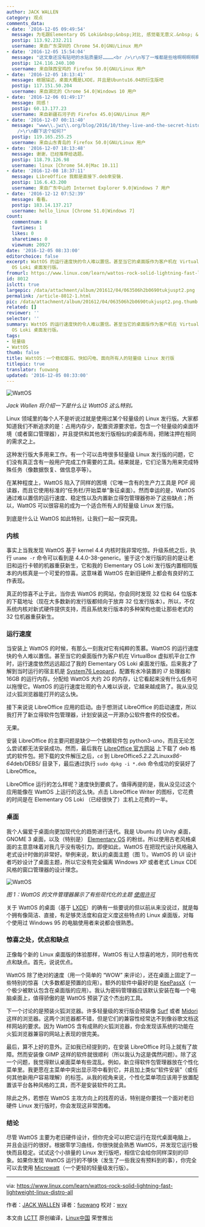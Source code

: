 ```yaml
---
author: JACK WALLEN
category: 观点
comments_data:
- date: '2016-12-05 09:49:54'
  message: 为毛跟Elementary OS Loki&nbsp;&nbsp;对比, 感觉毫无意义.&nbsp; &nbsp;去跟xface之类的轻量级比对比对啊.
  postip: 113.92.232.211
  username: 来自广东深圳的 Chrome 54.0|GNU/Linux 用户
- date: '2016-12-05 15:54:04'
  message: "这文章还没有贴吧的水贴质量好…………<br />\r\n写了一堆都是些啥啊啊啊啊啊"
  postip: 124.116.240.100
  username: 来自陕西宝鸡的 Firefox 50.0|GNU/Linux 用户
- date: '2016-12-05 18:13:41'
  message: 根据描述，桌面大概是LXDE，并且是Ubuntu16.04的衍生版吧
  postip: 117.151.50.204
  username: 来自湖北的 Chrome 54.0|Windows 10 用户
- date: '2016-12-06 01:49:17'
  message: 同感！
  postip: 60.13.177.23
  username: 来自新疆石河子的 Firefox 45.0|GNU/Linux 用户
- date: '2016-12-07 00:11:40'
  message: "www\\.jwz\\.org/blog/2016/10/they-live-and-the-secret-history-of-the-mozilla-logo/<br
    />\r\n翻下这个如何?"
  postip: 119.165.255.25
  username: 来自山东青岛的 Firefox 50.0|GNU/Linux 用户
- date: '2016-12-07 18:13:48'
  message: 谢谢，已经推荐给选题。
  postip: 118.79.126.98
  username: linux [Chrome 54.0|Mac 10.11]
- date: '2016-12-08 18:37:11'
  message: LibreOffice 我都是直接下.deb來安裝.
  postip: 116.6.43.200
  username: 来自广东中山的 Internet Explorer 9.0|Windows 7 用户
- date: '2016-12-12 07:52:39'
  message: 看看。
  postip: 183.14.137.217
  username: hello_linux [Chrome 51.0|Windows 7]
count:
  commentnum: 8
  favtimes: 1
  likes: 0
  sharetimes: 0
  viewnum: 20927
date: '2016-12-05 08:33:00'
editorchoice: false
excerpt: WattOS 的运行速度快的令人难以置信。甚至当它的桌面版作为客户机在 VirtualBox 虚拟机平台工作时，运行速度依然远远超过了我的 Elementary
  OS Loki 桌面发行版。
fromurl: https://www.linux.com/learn/wattos-rock-solid-lightning-fast-lightweight-linux-distro-all
id: 8012
islctt: true
largepic: /data/attachment/album/201612/04/063506h2b0690tukjuspt2.png
permalink: /article-8012-1.html
pic: /data/attachment/album/201612/04/063506h2b0690tukjuspt2.png.thumb.jpg
related: []
reviewer: ''
selector: ''
summary: WattOS 的运行速度快的令人难以置信。甚至当它的桌面版作为客户机在 VirtualBox 虚拟机平台工作时，运行速度依然远远超过了我的 Elementary
  OS Loki 桌面发行版。
tags:
- 轻量级
- WattOS
thumb: false
title: WattOS：一个稳如磐石、快如闪电、面向所有人的轻量级 Linux 发行版
titlepic: true
translator: fuowang
updated: '2016-12-05 08:33:00'
---
```


![WattOS](/data/attachment/album/201612/04/063506h2b0690tukjuspt2.png)


*Jack Wallen 将介绍一下是什么让 WattOS 这么特别。* 


Linux 领域里的每个人不是听说过就是使用过某个轻量级的 Linux 发行版。大家都知道我们不断追求的是：占用内存少，配置资源要求低，包含一个轻量级的桌面环境（或者窗口管理器），并且提供和其他发行版相似的桌面布局，把赌注押在相同的需求之上。


这种发行版大多用来工作。有一个可以击垮很多轻量级 Linux 发行版的问题，它们没有真正含有一般用户完成工作需要的工具。结果就是，它们沦落为用来完成特殊任务（像数据恢复、做信息亭等）。


在某种程度上，WattOS 陷入了同样的困境（它唯一含有的生产力工具是 PDF 阅读器，而且它使用标准的“任务栏/开始菜单”象征桌面）。然而幸运的是，WattOS 通过难以置信的运行速度、稳定性以及内置新立得包管理器弥补了这些缺点；所以，WattOS 可以很容易的成为一个适合所有人的轻量级 Linux 发行版。


到底是什么让 WattOS 如此特别，让我们一起一探究竟。


### 内核


事实上当我发现 WattOS 基于 kernel 4.4 内核时我非常吃惊。升级系统之后，执行 `uname -r` 命令可以看到是 4.4.0-38-generic。鉴于这个发行版的目的是让老旧和运行卡顿的机器重获新生，它和我的 Elementary OS Loki 发行版内置相同版本的内核真是一个可爱的惊喜。这意味着 WattOS 在新旧硬件上都会有良好的工作表现。


真正的惊喜不止于此，当你去 WattOS 的网站，你会同时发现 32 位和 64 位版本的下载地址（现在大多数新的发行版都倾向于放弃 32 位发行版本）。所以，不仅系统内核对新式硬件提供支持，而且系统发行版本的多种架构也能让那些老式的 32 位机器重获新生。


### 运行速度


当安装上 WattOS 的时候，有那么一刻我对它有纯粹的羡慕。WattOS 的运行速度快的令人难以置信。甚至当它的桌面版作为客户机在 VirtualBox 虚拟机平台工作时，运行速度依然远远超过了我的 Elementary OS Loki 桌面发行版。后来我才了解到当时运行的宿主机是 [System76 Leopard](https://system76.com/desktops/leopard)，配置有水冷装置的 i7 处理器和 16GB 的运行内存。分配给 WattOS 大约 2G 的内存，让它看起来没有什么任务可以拖慢它。WattOS 的运行速度壮观的令人难以诉说，它越来越成熟了。我从没见过火狐浏览器能打开的这么快。


接下来说说 LibreOffice 应用的启动。由于想测试 LibreOffice 的启动速度，所以我打开了新立得软件包管理器，计划安装这一开源办公软件套件的佼佼者。


无果。


安装 LibreOffice 的主要问题是缺少一个依赖软件包 python3-uno，而且无论怎么尝试都无法安装成功。然而，最后我在 [LibreOffice 官方网站](https://www.libreoffice.org/) 上下载了 deb 格式的软件包。把下载的文件解压之后，`cd` 到 LibreOffice*5.2.2.2*Linux*x86-64*deb/DEBS/ 目录下，最后通过执行 `sudo dpkg -i *.deb` 命令成功的安装好了 LibreOffice。


LibreOffice 运行的怎么样呢？速度快到要疯了。值得再提的是，我从没见过这个应用能像在 WattOS 上运行的这么快。点击 LibreOffice Writer 的图标，它花费的时间是在 Elementary OS Loki （已经很快了）主机上花费的一半。


### 桌面


我个人偏爱于桌面向更加现代化的趋势进行迭代。我是 Ubuntu 的 Unity 桌面，GNOME 3 桌面，以及（特别是） [Elementary OS](https://elementary.io/) 的粉丝。所以使用古老风格桌面的主意意味着对我几乎没有吸引力。即便如此，WattOS 在把现代设计风格融入老式设计时做的非常好。举例来说，默认的桌面主题（图 1）。WattOS 的 UI 设计者巧妙设计了桌面主题，所以它没有完全偏离 Windows XP 或者老式 Linux CDE 风格的窗口管理器的设计理念。


![WattOS](/data/attachment/album/201612/04/063508dsn5e6hf56hr5sl6.png)


*图 1：WattOS 的文件管理器展示了有些现代化的主题 [使用许可](https://www.linux.com/licenses/category/used-permission)*


关于 WattOS 的桌面（基于 [LXDE](http://lxde.org/)）的确有一些要说的但以前从来没说过，就是每个拥有像简洁、直接，有足够灵活度和自定义度这些特点的 Linux 桌面版，对每个使用过 Windows 95 的电脑使用者来说都会很熟悉。


### 惊喜之处，优点和缺点


正像每个新的 Linux 桌面版的体验那样，WattOS 有让人惊喜的地方，同时也有优点和缺点。首先，说说优点。


WattOS 除了绝对的速度（用一个简单的 “WOW” 来评论），还在桌面上固定了一些特别的惊喜（大多数都是预置的应用）。额外的软件中最好的是 [KeePassX](https://www.keepassx.org/)（一个极少被默认包含在桌面版的应用）。我认为密码管理器应该默认安装在每一个电脑桌面上，值得骄傲的是 WattOS 预装了这个杰出的工具。


下一个讨论的是预装火狐浏览器。许多轻量级的发行版会预装像 [Surf](http://surf.suckless.org/) 或者 [Midori](http://midori-browser.org/) 这样的浏览器。这两个浏览器都不错，但是它们的兼容性经常达不到像谷歌文档这样网站的要求。因为 WattOS 含有成熟的火狐浏览器，你会发现该系统的功能在火狐浏览器兼容的网站上表现的很完美。


最后，算不上好的意外。正如我已经提到的，在安装 LibreOffice 时马上就有了故障。然而安装像 GIMP 这样的软件就很顺利（所以我认为这是偶然问题）。除了这一个问题，我觉得默认桌面菜单有些混乱。例如，新立得软件包管理器放在个性化菜单里。我更愿在主菜单中突出显示项中看到它，并且加上类似“软件安装”（或任何其他新用户容易理解）的标签。从我的视角来说，个性化菜单项应该用于放置配置该平台各种风格的工具，而不是安装软件的工具。


除此之外，若想在 WattOS 主攻方向上的找茬的话，特别是你要找一个面对老旧硬件 Linux 发行版时，你会发现这非常困难。


### 结论


尽管 WattOS 主要为老旧硬件设计，但你完全可以把它运行在现代桌面电脑上，并且会运行的很好。根据零学习曲线，你很快就会熟悉 WattOS，并发现它运行极快而且稳定。试试这个小排量的 Linux 发行版吧，相信它会给你同样深刻的印象。如果你发现 WattOS 运行的不够快（发生了一些我没有预料到的事），你完全可以去使用 [Microwatt](http://planetwatt.com/new/index.php/2016/09/23/microwatt-r10-released/)（一个更轻的轻量级发行版）。




---


via: <https://www.linux.com/learn/wattos-rock-solid-lightning-fast-lightweight-linux-distro-all>


作者：[JACK WALLEN](https://www.linux.com/users/jlwallen) 译者：[fuowang](https://github.com/fuowang) 校对：[wxy](https://github.com/wxy)


本文由 [LCTT](https://github.com/LCTT/TranslateProject) 原创编译，[Linux中国](https://linux.cn/) 荣誉推出